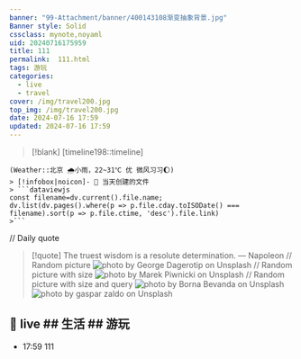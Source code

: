 ```yaml
---
banner: "99-Attachment/banner/400143108渐变抽象背景.jpg"
Banner style: Solid
cssclass: mynote,noyaml
uid: 20240716175959 
title: 111
permalink:  111.html
tags: 游玩
categories:
  - live
  - travel
cover: /img/travel200.jpg
top_img: /img/travel200.jpg
date: 2024-07-16 17:59
updated: 2024-07-16 17:59
---
```

> [!blank] 
> [timeline198::timeline]
```ad-flex
(Weather::北京 🌧小雨，22~31℃ 优 微风习习🌔)
> [!infobox|noicon]- 🔖 当天创建的文件
> ```dataviewjs 
const filename=dv.current().file.name;
dv.list(dv.pages().where(p => p.file.cday.toISODate() === filename).sort(p => p.file.ctime, 'desc').file.link) 
>```
```


// Daily quote
> [!quote] The truest wisdom is a resolute determination.
> — Napoleon
// Random picture
![photo by George Dagerotip on Unsplash](https://images.unsplash.com/photo-1719279418417-ab20cd1e6049?crop=entropy&cs=srgb&fm=jpg&ixid=M3wzNjM5Nzd8MHwxfHJhbmRvbXx8fHx8fHx8fDE3MjExMjQwMDd8&ixlib=rb-4.0.3&q=85)
// Random picture with size
![photo by Marek Piwnicki on Unsplash](https://images.unsplash.com/photo-1720895609364-45a8dd86155d?crop=entropy&cs=srgb&fm=jpg&ixid=M3wzNjM5Nzd8MHwxfHJhbmRvbXx8fHx8fHx8fDE3MjExMjQwMDd8&ixlib=rb-4.0.3&q=85&w=200&h=200)
// Random picture with size and query
![photo by Borna Bevanda on Unsplash](https://images.unsplash.com/photo-1500554081896-02ff39f9a7e0?crop=entropy&cs=srgb&fm=jpg&ixid=M3wzNjM5Nzd8MHwxfHJhbmRvbXx8fHx8fHx8fDE3MjExMjQwMDZ8&ixlib=rb-4.0.3&q=85&w=200&h=200)
![photo by gaspar zaldo on Unsplash](https://images.unsplash.com/photo-1645389418270-efd08ab7a050?crop=entropy&cs=srgb&fm=jpg&ixid=M3wzNjM5Nzd8MHwxfHJhbmRvbXx8fHx8fHx8fDE3MjExMjQwMDZ8&ixlib=rb-4.0.3&q=85&w=1600&h=900)

## 🌈 live ## 生活 ## 游玩
- 17:59 111